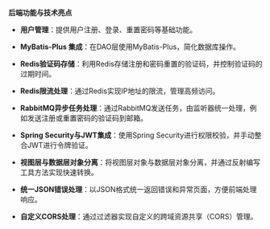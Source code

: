 **后端功能与技术亮点**

- **用户管理**：提供用户注册、登录、重置密码等基础功能。

- **MyBatis-Plus 集成**：在DAO层使用MyBatis-Plus，简化数据库操作。

- **Redis验证码存储**：利用Redis存储注册和密码重置的验证码，并控制验证码的过期时间。

- **Redis限流处理**：通过Redis实现IP地址的限流，管理高频访问。

- **RabbitMQ异步任务处理**：通过RabbitMQ发送任务，由监听器统一处理，例如发送注册或重置密码的验证码到邮箱。

- **Spring Security与JWT集成**：使用Spring Security进行权限校验，并手动整合JWT进行令牌验证。

- **视图层与数据层对象分离**：将视图层对象与数据层对象分离，并通过反射编写工具方法实现快速转换。

- **统一JSON错误处理**：以JSON格式统一返回错误和异常页面，方便前端处理响应。

- **自定义CORS处理**：通过过滤器实现自定义的跨域资源共享（CORS）管理。
